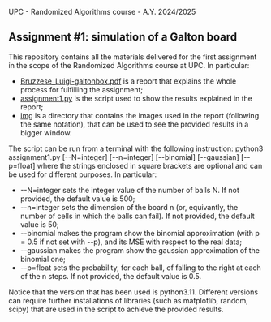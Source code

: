UPC - Randomized Algorithms course - A.Y. 2024/2025

## Assignment #1: simulation of a Galton board

This repository contains all the materials delivered for the first assignment in the scope of the Randomized Algorithms course at UPC.
In particular:
- [Bruzzese_Luigi-galtonbox.pdf](https://github.com/luigibruzzese/RA-MIRI-Labs/blob/7f13e9cc5eeba2620d500370810d8bc02638ff1d/Assignment-1/Bruzzese_Luigi-galtonbox.pdf) is a report that explains the whole process for fulfilling the assignment;
- [assignment1.py](https://github.com/luigibruzzese/RA-MIRI-Labs/blob/7f13e9cc5eeba2620d500370810d8bc02638ff1d/Assignment-1/assignment1.py) is the script used to show the results explained in the report;
- [img](https://github.com/luigibruzzese/RA-MIRI-Labs/blob/7f13e9cc5eeba2620d500370810d8bc02638ff1d/Assignment-1/img) is a directory that contains the images used in the report (following the same notation), that can be used to see the provided results in a bigger window.

The script can be run from a terminal with the following instruction:
  python3 assignment1.py [--N=integer] [--n=integer] [--binomial] [--gaussian] [--p=float]
where the strings enclosed in square brackets are optional and can be used for different purposes. In particular:
- --N=integer sets the integer value of the number of balls N. If not provided, the default value is 500;
- --n=integer sets the dimension of the board n (or, equivantly, the number of cells in which the balls can fail). If not provided, the default value is 50;
- --binomial makes the program show the binomial approximation (with p = 0.5 if not set with --p), and its MSE with respect to the real data;
- --gaussian makes the program show the gaussian approximation of the binomial one;
- --p=float sets the probability, for each ball, of falling to the right at each of the n steps. If not provided, the default value is 0.5.

Notice that the version that has been used is python3.11. Different versions can require further installations of libraries (such as matplotlib, random, scipy) that are used in the script to achieve the provided results.

